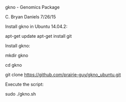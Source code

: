 gkno - Genomics Package

C. Bryan Daniels
7/26/15

Install gkno in Ubuntu 14.04.2:

apt-get update
apt-get install git

Install gkno:

mkdir gkno

cd gkno

git clone https://github.com/prairie-guy/gkno_ubuntu.git

Execute the script:

sudo ./gkno.sh







